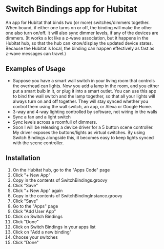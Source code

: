 # Switch Bindings app for Hubitat
An app for Hubitat that binds two (or more) switches/dimmers together.  When bound, if either one turns on or off, the binding will make the other one also turn on/off.  It will also sync dimmer levels, if any of the devices are dimmers. (It works a lot like a z-wave association, but it happens in the Hubitat hub, so that the hub can know/display the updated device states.  Because the Hubitat is local, the binding can happen effectively as fast as z-wave messages can travel.)

## Examples of Usage
- Suppose you have a smart wall switch in your living room that controls the overhead can lights.  Now you add a lamp in the room, and you either put a smart bulb in it, or plug it into a smart outlet.  You can use this app to bind the wall switch and the lamp together, so that all your lights will always turn on and off together.  They will stay synced whether you control them using the wall switch, an app, or Alexa or Google Home.
- 3-way and 4-way lighting controlled by software, not wiring in the walls
- Sync a fan and a light switch
- Sync levels across a roomfull of dimmers.
- Soon I will be releasing a device driver for a 5 button scene controller.  My driver exposes the buttons/lights as virtual switches.  By using Switch Bindings alongside this, it becomes easy to keep lights synced with the scene controller.

## Installation
1. On the Hubitat hub, go to the "Apps Code" page
2. Click "+ New App"
3. Copy in the contents of SwitchBindings.groovy
4. Click "Save"
5. Click "+ New App" again
6. Copy in the contents of SwitchBindingInstance.groovy
7. Click "Save"
8. Go to the "Apps" page
9. Click "Add User App"
10. Click on Switch Bindings
11. Click "Done"
12. Click on Switch Bindings in your apps list
13. Click on "Add a new binding"
14. Choose your switches
15. Click "Done"
